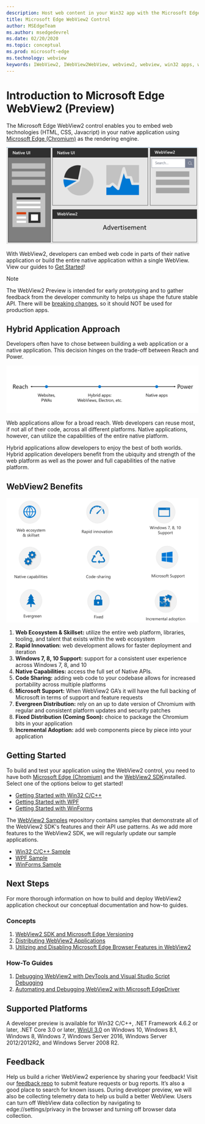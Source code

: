 ```yaml
---
description: Host web content in your Win32 app with the Microsoft Edge WebView 2 control
title: Microsoft Edge WebView2 Control
author: MSEdgeTeam
ms.author: msedgedevrel
ms.date: 02/20/2020
ms.topic: conceptual
ms.prod: microsoft-edge
ms.technology: webview
keywords: IWebView2, IWebView2WebView, webview2, webview, win32 apps, win32, edge, ICoreWebView2, ICoreWebView2Host, browser control, edge html
---
```


# Introduction to Microsoft Edge WebView2 (Preview)

The Microsoft Edge WebView2 control enables you to embed web technologies (HTML, CSS, Javacript) in your native application using [Microsoft Edge (Chromium)](https://www.microsoftedgeinsider.com/) as the rendering engine. 

![whatwebview](./media/WebView2/whatwebview.PNG)

With WebView2, developers can embed web code in parts of their native application or build the entire native application within a single WebView. View our guides to [Get Started](index.md#getting-started)!

> [!NOTE]
> The WebView2 Preview is intended for early prototyping and to gather feedback from the developer community to helps us shape the future stable API. There will be [breaking changes](releasenotes.md), so it should NOT be used for production apps.

## Hybrid Application Approach

Developers often have to chose between building a web application or a native application. This decision hinges on the trade-off between Reach and Power.

![webnative](./media/WebView2/webnative.PNG)

Web applications allow for a broad reach. Web developers can reuse most, if not all of their code, across all different platforms. Native applications, however, can utilize the capabilities of the entire native platform.

Hybrid applications allow developers to enjoy the best of both worlds. Hybrid application developers benefit from the ubiquity and strength of the web platform as well as the power and full capabilities of the native platform.

## WebView2 Benefits 
![webviewreasons](./media/WebView2/webviewreasons.PNG)

1. **Web Ecosystem & Skillset:** utilize the entire web platform, libraries, tooling, and talent that exists within the web ecosystem
2. **Rapid Innovation:** web development allows for faster deployment and iteration
3. **Windows 7, 8, 10 Support:** support for a consistent user experience across Windows 7, 8, and 10 
4. **Native Capabilities:** access the full set of Native APIs.
5. **Code Sharing:** adding web code to your codebase allows for increased portability across multiple platforms 
6. **Microsoft Support:** When WebView2 GA’s it will have the full backing of Microsoft in terms of support and feature requests
7. **Evergreen Distribution:** rely on an up to date version of Chromium with regular and consistent platform updates and security patches 
8. **Fixed Distribution (Coming Soon):** choice to package the Chromium bits in your application 
9. **Incremental Adoption:** add web components piece by piece into your application

## Getting Started
To build and test your application using the WebView2 control, you need to have both [Microsoft Edge (Chromium)](https://www.microsoftedgeinsider.com/download/) and the [WebView2 SDK](https://aka.ms/webviewnuget)installed. Select one of the options below to get started! 
- [Getting Started with Win32 C/C++]()
- [Getting Started with WPF]()
- [Getting Started with WinForms]()

The [WebView2 Samples](https://github.com/MicrosoftEdge/WebView2Samples) repository contains samples that demonstrate all of the WebView2 SDK's features and their API use patterns. As we add more features to the WebView2 SDK, we will regularly update our sample applications.
- [Win32 C/C++ Sample]()
- [WPF Sample]()
- [WinForms Sample]()

## Next Steps
For more thorough information on how to build and deploy WebView2 application checkout our conceptual documentation and how-to guides.

### Concepts
1. [WebView2 SDK and Microsoft Edge Versioning]()
2. [Distributing WebView2 Applications]()
3. [Utilizing and Disabling Microsoft Edge Browser Features in WebView2]()

### How-To Guides
1. [Debugging WebView2 with DevTools and Visual Studio Script Debugging]()
2. [Automating and Debugging WebView2 with Microsoft EdgeDriver]()

## Supported Platforms
A developer preview is available for Win32 C/C++, .NET Framework 4.6.2 or later, .NET Core 3.0 or later, [WinUI 3.0](https://docs.microsoft.com/uwp/toolkits/winui3/) on Windows 10, Windows 8.1, Windows 8, Windows 7, Windows Server 2016, Windows Server 2012/2012R2, and Windows Server 2008 R2. 

## Feedback

Help us build a richer WebView2 experience by sharing your feedback! Visit our [feedback repo](https://aka.ms/webviewfeedback) to submit feature requests or bug reports. It’s also a good place to search for known issues.
During developer preview, we will also be collecting telemetry data to help us build a better WebView. Users can turn off WebView data collection by navigating to edge://settings/privacy in the browser and turning off browser data collection.
